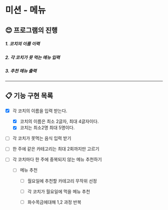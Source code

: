 # 미션 - 메뉴

## 😊 프로그램의 진행
##### 1. 코치의 이름 이력
##### 2. 각 코치가 못 먹는 메뉴 입력
##### 3. 추천 메뉴 출력

---


## 📋 기능 구현 목록

- [x] 각 코치의 이름을 입력 받는다.
    - [x] 코치의 이름은 최소 2글자, 최대 4글자이다.
    - [x] 코치는 최소2명 최대 5명이다. 
- [ ] 각 코치가 못먹는 음식 입력 받기

- [ ] 한 주에 같은 카테고리는 최대 2회까지만 고르기
- [ ] 각 코치마다 한 주에 중복되지 않는 메뉴 추천하기

  - [ ] 메뉴 추천
    - [ ] 월요일에 추천할 카테고리 무작위 선정
    - [ ] 각 코치가 월요일에 먹을 메뉴 추천
    - [ ] 화수목금에대해 1,2 과정 반복
    


<br>